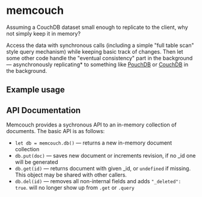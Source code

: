 # memcouch

Assuming a CouchDB dataset small enough to replicate to the client, why not simply keep it in memory?

Access the data with synchronous calls (including a simple "full table scan" style query mechanism) while keeping basic track of changes. Then let some other code handle the "eventual consistency" part in the background — asynchronously replicating\* to something like [PouchDB](http://pouchdb.com) or [CouchDB](http://couchdb.apache.org) in the background.


## Example usage




## API Documentation

Memcouch provides a sychronous API to an in-memory collection of documents. The basic API is as follows:

* `let db = memcouch.db()` — returns a new in-memory document collection
* `db.put(doc)` — saves new document or increments revision, if no _id one will be generated
* `db.get(id)` — returns document with given _id, or `undefined` if missing. This object may be shared with other callers.
* `db.del(id)` — removes all non-internal fields and adds `"_deleted": true`. will no longer show up from `.get` or `.query`

